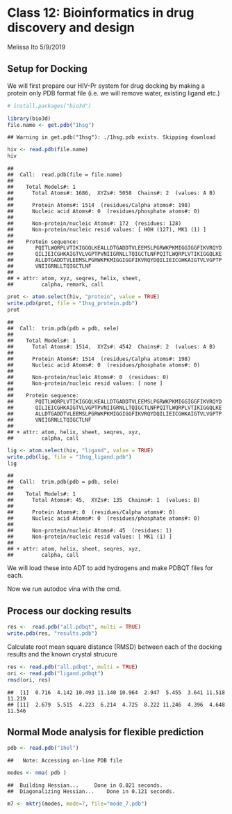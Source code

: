 Class 12: Bioinformatics in drug discovery and design
================
Melissa Ito
5/9/2019

Setup for Docking
-----------------

We will first prepare our HIV-Pr system for drug docking by making a protein only PDB format file (i.e. we will remove water, existing ligand etc.)

``` r
# install.packages("bio3d")
```

``` r
library(bio3d)
file.name <- get.pdb("1hsg")
```

    ## Warning in get.pdb("1hsg"): ./1hsg.pdb exists. Skipping download

``` r
hiv <- read.pdb(file.name)
hiv
```

    ## 
    ##  Call:  read.pdb(file = file.name)
    ## 
    ##    Total Models#: 1
    ##      Total Atoms#: 1686,  XYZs#: 5058  Chains#: 2  (values: A B)
    ## 
    ##      Protein Atoms#: 1514  (residues/Calpha atoms#: 198)
    ##      Nucleic acid Atoms#: 0  (residues/phosphate atoms#: 0)
    ## 
    ##      Non-protein/nucleic Atoms#: 172  (residues: 128)
    ##      Non-protein/nucleic resid values: [ HOH (127), MK1 (1) ]
    ## 
    ##    Protein sequence:
    ##       PQITLWQRPLVTIKIGGQLKEALLDTGADDTVLEEMSLPGRWKPKMIGGIGGFIKVRQYD
    ##       QILIEICGHKAIGTVLVGPTPVNIIGRNLLTQIGCTLNFPQITLWQRPLVTIKIGGQLKE
    ##       ALLDTGADDTVLEEMSLPGRWKPKMIGGIGGFIKVRQYDQILIEICGHKAIGTVLVGPTP
    ##       VNIIGRNLLTQIGCTLNF
    ## 
    ## + attr: atom, xyz, seqres, helix, sheet,
    ##         calpha, remark, call

``` r
prot <- atom.select(hiv, "protein", value = TRUE)
write.pdb(prot, file = "1hsg_protein.pdb")
prot
```

    ## 
    ##  Call:  trim.pdb(pdb = pdb, sele)
    ## 
    ##    Total Models#: 1
    ##      Total Atoms#: 1514,  XYZs#: 4542  Chains#: 2  (values: A B)
    ## 
    ##      Protein Atoms#: 1514  (residues/Calpha atoms#: 198)
    ##      Nucleic acid Atoms#: 0  (residues/phosphate atoms#: 0)
    ## 
    ##      Non-protein/nucleic Atoms#: 0  (residues: 0)
    ##      Non-protein/nucleic resid values: [ none ]
    ## 
    ##    Protein sequence:
    ##       PQITLWQRPLVTIKIGGQLKEALLDTGADDTVLEEMSLPGRWKPKMIGGIGGFIKVRQYD
    ##       QILIEICGHKAIGTVLVGPTPVNIIGRNLLTQIGCTLNFPQITLWQRPLVTIKIGGQLKE
    ##       ALLDTGADDTVLEEMSLPGRWKPKMIGGIGGFIKVRQYDQILIEICGHKAIGTVLVGPTP
    ##       VNIIGRNLLTQIGCTLNF
    ## 
    ## + attr: atom, helix, sheet, seqres, xyz,
    ##         calpha, call

``` r
lig <- atom.select(hiv, "ligand", value = TRUE)
write.pdb(lig, file = "1hsg_ligand.pdb")
lig
```

    ## 
    ##  Call:  trim.pdb(pdb = pdb, sele)
    ## 
    ##    Total Models#: 1
    ##      Total Atoms#: 45,  XYZs#: 135  Chains#: 1  (values: B)
    ## 
    ##      Protein Atoms#: 0  (residues/Calpha atoms#: 0)
    ##      Nucleic acid Atoms#: 0  (residues/phosphate atoms#: 0)
    ## 
    ##      Non-protein/nucleic Atoms#: 45  (residues: 1)
    ##      Non-protein/nucleic resid values: [ MK1 (1) ]
    ## 
    ## + attr: atom, helix, sheet, seqres, xyz,
    ##         calpha, call

We will load these into ADT to add hydrogens and make PDBQT files for each.

Now we run autodoc vina with the cmd.

Process our docking results
---------------------------

``` r
res <-  read.pdb("all.pdbqt", multi = TRUE)
write.pdb(res, "results.pdb")
```

Calculate root mean square distance (RMSD) between each of the docking results and the known crystal strucure

``` r
res <- read.pdb("all.pdbqt", multi = TRUE)
ori <- read.pdb("ligand.pdbqt")
rmsd(ori, res)
```

    ##  [1]  0.716  4.142 10.493 11.140 10.964  2.947  5.455  3.641 11.518 11.219
    ## [11]  2.679  5.515  4.223  6.214  4.725  8.222 11.246  4.396  4.648 11.546

Normal Mode analysis for flexible prediction
--------------------------------------------

``` r
pdb <- read.pdb("1hel")
```

    ##   Note: Accessing on-line PDB file

``` r
modes <- nma( pdb )
```

    ##  Building Hessian...     Done in 0.021 seconds.
    ##  Diagonalizing Hessian...    Done in 0.121 seconds.

``` r
m7 <- mktrj(modes, mode=7, file="mode_7.pdb")
```
